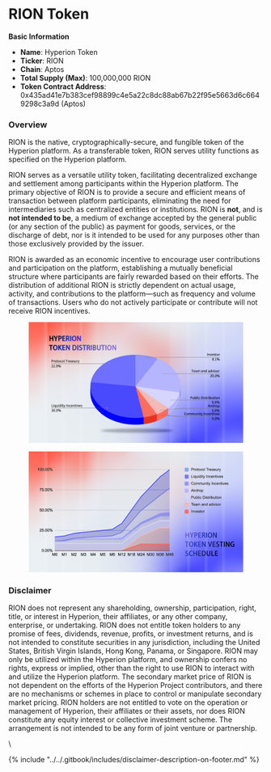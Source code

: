 # RION Token

**Basic Information**

* **Name**: Hyperion Token
* **Ticker**: RION
* **Chain**: Aptos
* **Total Supply (Max)**: 100,000,000 RION
* **Token Contract Address**: 0x435ad41e7b383cef98899c4e5a22c8dc88ab67b22f95e5663d6c6649298c3a9d (Aptos)



### Overview

RION is the native, cryptographically-secure, and fungible token of the Hyperion platform. As a transferable token, RION serves utility functions as specified on the Hyperion platform.&#x20;

RION serves as a versatile utility token, facilitating decentralized exchange and settlement among participants within the Hyperion platform. The primary objective of RION is to provide a secure and efficient means of transaction between platform participants, eliminating the need for intermediaries such as centralized entities or institutions. RION is **not**, and is **not intended to be**, a medium of exchange accepted by the general public (or any section of the public) as payment for goods, services, or the discharge of debt, nor is it intended to be used for any purposes other than those exclusively provided by the issuer.

RION is awarded as an economic incentive to encourage user contributions and participation on the platform, establishing a mutually beneficial structure where participants are fairly rewarded based on their efforts. The distribution of additional RION is strictly dependent on actual usage, activity, and contributions to the platform—such as frequency and volume of transactions. Users who do not actively participate or contribute will not receive RION incentives.

<figure><img src="../../.gitbook/assets/20250710-175139.jpeg" alt=""><figcaption></figcaption></figure>

<figure><img src="../../.gitbook/assets/20250710-175201.jpeg" alt=""><figcaption></figcaption></figure>

### Disclaimer

RION does not represent any shareholding, ownership, participation, right, title, or interest in Hyperion, their affiliates, or any other company, enterprise, or undertaking. RION does not entitle token holders to any promise of fees, dividends, revenue, profits, or investment returns, and is not intended to constitute securities in any jurisdiction, including the United States, British Virgin Islands, Hong Kong, Panama, or Singapore. RION may only be utilized within the Hyperion platform, and ownership confers no rights, express or implied, other than the right to use RION to interact with and utilize the Hyperion platform. The secondary market price of RION is not dependent on the efforts of the Hyperion Project contributors, and there are no mechanisms or schemes in place to control or manipulate secondary market pricing. RION holders are not entitled to vote on the operation or management of Hyperion, their affiliates or their assets, nor does RION constitute any equity interest or collective investment scheme. The arrangement is not intended to be any form of joint venture or partnership.

\










{% include "../../.gitbook/includes/disclaimer-description-on-footer.md" %}
